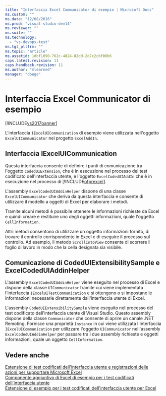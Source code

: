 ```yaml
---
title: "Interfaccia Excel Communicator di esempio | Microsoft Docs"
ms.custom: ""
ms.date: "12/08/2016"
ms.prod: "visual-studio-dev14"
ms.reviewer: ""
ms.suite: ""
ms.technology: 
  - "vs-devops-test"
ms.tgt_pltfrm: ""
ms.topic: "article"
ms.assetid: 1dbf1090-762c-4824-82dd-2d7c2c6f00b6
caps.latest.revision: 11
caps.handback.revision: 11
ms.author: "mlearned"
manager: "douge"
---
```

# Interfaccia Excel Communicator di esempio
[!INCLUDE[vs2017banner](../code-quality/includes/vs2017banner.md)]

L'interfaccia `IExcelUICommunication` di esempio viene utilizzata nell'oggetto `ExcelUICommunicator` nel progetto `ExcelAddIn`.  
  
## Interfaccia IExcelUICommunication  
 Questa interfaccia consente di definire i punti di comunicazione tra l'oggetto `CodedUIExtension`, che è in esecuzione nel processo del test codificato dell'interfaccia utente, e l'oggetto `ExcelCodedUIAddIn` che è in esecuzione nel processo di [!INCLUDE[ofprexcel](../test/includes/ofprexcel_md.md)].  
  
 L'assembly `ExcelCodedUIAddinHelper` dispone di una classe `ExcelUICommunicator` che deriva da questa interfaccia e consente di utilizzare il modello a oggetti di Excel per elaborare i metodi.  
  
 Tramite alcuni metodi è possibile ottenere le informazioni richieste da Excel e quindi creare e restituire uno degli oggetti informazioni, quale l'oggetto `CellInformation`.  
  
 Altri metodi consentono di utilizzare un oggetto informazioni fornito, di trovare il controllo corrispondente in Excel e di eseguire il processo sul controllo.  Ad esempio, il metodo `ScrollIntoView` consente di scorrere il foglio di lavoro in modo che la cella designata sia visibile.  
  
## Comunicazione di CodedUIExtensibilitySample e ExcelCodedUIAddinHelper  
 L'assembly `ExcelCodedUIAddinHelper` viene eseguito nel processo di Excel e dispone della classe `UICommunicator` tramite cui viene implementata l'interfaccia `IExcelUITestCommunication` e si ottengono o si impostano le informazioni necessarie direttamente dall'interfaccia utente di Excel.  
  
 L'assembly `CodedUIExtensibilitySample` viene eseguito nel processo del test codificato dell'interfaccia utente di Visual Studio.  Questo assembly dispone della classe `Communicator` che consente di aprire un canale .NET Remoting. Fornisce una proprietà `Instance` in cui viene utilizzata l'interfaccia `IExcelUICommunication` per utilizzare l'oggetto `UICommunicator` nell'assembly `ExcelCodedUIAddinHelper` per passare tra i due assembly richieste e oggetti informazioni, quale un oggetto `CellInformation`.  
  
## Vedere anche  
 [Estensione di test codificati dell'interfaccia utente e registrazioni delle azioni per supportare Microsoft Excel](../test/extending-coded-ui-tests-and-action-recordings-to-support-microsoft-excel.md)   
 [Componente aggiuntivo di Excel di esempio per i test codificati dell'interfaccia utente](../test/sample-excel-add-in-for-coded-ui-testing.md)   
 [Estensione di esempio per i test codificati dell'interfaccia utente per Excel](../test/sample-coded-ui-test-extension-for-excel.md)